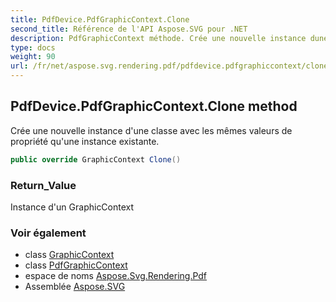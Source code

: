 ```yaml
---
title: PdfDevice.PdfGraphicContext.Clone
second_title: Référence de l'API Aspose.SVG pour .NET
description: PdfGraphicContext méthode. Crée une nouvelle instance dune classe avec les mêmes valeurs de propriété quune instance existante.
type: docs
weight: 90
url: /fr/net/aspose.svg.rendering.pdf/pdfdevice.pdfgraphiccontext/clone/
---
```

## PdfDevice.PdfGraphicContext.Clone method

Crée une nouvelle instance d'une classe avec les mêmes valeurs de propriété qu'une instance existante.

```csharp
public override GraphicContext Clone()
```

### Return_Value

Instance d'un GraphicContext

### Voir également

* class [GraphicContext](../../../aspose.svg.rendering/graphiccontext/)
* class [PdfGraphicContext](../)
* espace de noms [Aspose.Svg.Rendering.Pdf](../../pdfdevice.pdfgraphiccontext/)
* Assemblée [Aspose.SVG](../../../)


